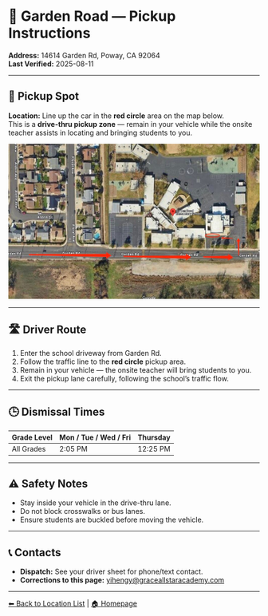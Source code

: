 # 🚌 Garden Road — Pickup Instructions

**Address:** 14614 Garden Rd, Poway, CA 92064  
**Last Verified:** 2025-08-11

---

## 📍 Pickup Spot
**Location:** Line up the car in the **red circle** area on the map below.  
This is a **drive-thru pickup zone** — remain in your vehicle while the onsite teacher assists in locating and bringing students to you.

![Garden Road Map](Garden_Road.jpg)

---

## 🛣️ Driver Route
1. Enter the school driveway from Garden Rd.  
2. Follow the traffic line to the **red circle** pickup area.  
3. Remain in your vehicle — the onsite teacher will bring students to you.  
4. Exit the pickup lane carefully, following the school’s traffic flow.

---

## 🕒 Dismissal Times
| Grade Level | Mon / Tue / Wed / Fri | Thursday |
|-------------|-----------------------|----------|
| All Grades  | 2:05 PM               | 12:25 PM |

---

## ⚠ Safety Notes
- Stay inside your vehicle in the drive-thru lane.  
- Do not block crosswalks or bus lanes.  
- Ensure students are buckled before moving the vehicle.

---

## 📞 Contacts
- **Dispatch:** See your driver sheet for phone/text contact.  
- **Corrections to this page:** [yihengy@graceallstaracademy.com](mailto:yihengy@graceallstaracademy.com)

---

[⬅ Back to Location List](../Location_detail.md) | [🏠 Homepage](../README.md)
